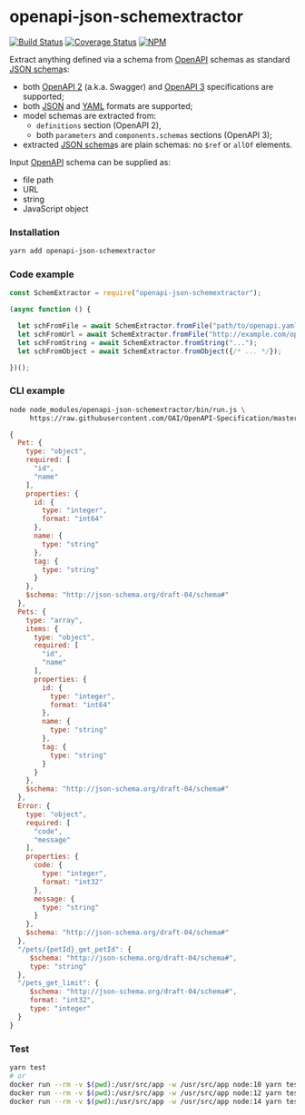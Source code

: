# openapi-json-schemextractor

[![Build Status](https://travis-ci.org/francescozanoni/openapi-json-schemextractor.svg?branch=master)](https://travis-ci.org/francescozanoni/openapi-json-schemextractor) [![Coverage Status](https://coveralls.io/repos/github/francescozanoni/openapi-json-schemextractor/badge.svg?branch=master&service=github)](https://coveralls.io/github/francescozanoni/openapi-json-schemextractor?branch=master&service=github) [![NPM](https://nodei.co/npm/openapi-json-schemextractor.png?mini=true)](https://nodei.co/npm/openapi-json-schemextractor/)

Extract anything defined via a schema from [OpenAPI](https://swagger.io/docs/specification/about) schemas as standard [JSON schema](https://json-schema.org)s:

- both [OpenAPI 2](https://swagger.io/docs/specification/2-0) (a.k.a. Swagger) and [OpenAPI 3](https://swagger.io/docs/specification) specifications are supported;
- both [JSON](https://www.json.org) and [YAML](https://yaml.org) formats are supported;
- model schemas are extracted from:
  - `definitions` section (OpenAPI 2),
  - both `parameters` and `components.schemas` sections (OpenAPI 3);
- extracted [JSON schema](https://json-schema.org)s are plain schemas: no `$ref` or `allOf` elements.

Input [OpenAPI](https://swagger.io/docs/specification/about) schema can be supplied as:

- file path
- URL
- string
- JavaScript object

### Installation
```bash
yarn add openapi-json-schemextractor
```

### Code example
```javascript
const SchemExtractor = require("openapi-json-schemextractor");

(async function () {

  let schFromFile = await SchemExtractor.fromFile("path/to/openapi.yaml");
  let schFromUrl = await SchemExtractor.fromFile("http://example.com/openapi.yaml");
  let schFromString = await SchemExtractor.fromString("...");
  let schFromObject = await SchemExtractor.fromObject({/* ... */});

})();
```

### CLI example
```bash
node node_modules/openapi-json-schemextractor/bin/run.js \
     https://raw.githubusercontent.com/OAI/OpenAPI-Specification/master/examples/v3.0/petstore.yaml
```

```javascript
{
  Pet: {
    type: "object",
    required: [
      "id",
      "name"
    ],
    properties: {
      id: {
        type: "integer",
        format: "int64"
      },
      name: {
        type: "string"
      },
      tag: {
        type: "string"
      }
    },
    $schema: "http://json-schema.org/draft-04/schema#"
  },
  Pets: {
    type: "array",
    items: {
      type: "object",
      required: [
        "id",
        "name"
      ],
      properties: {
        id: {
          type: "integer",
          format: "int64"
        },
        name: {
          type: "string"
        },
        tag: {
          type: "string"
        }
      }
    },
    $schema: "http://json-schema.org/draft-04/schema#"
  },
  Error: {
    type: "object",
    required: [
      "code",
      "message"
    ],
    properties: {
      code: {
        type: "integer",
        format: "int32"
      },
      message: {
        type: "string"
      }
    },
    $schema: "http://json-schema.org/draft-04/schema#"
  },
  "/pets/{petId}_get_petId": {
     $schema: "http://json-schema.org/draft-04/schema#",
     type: "string"
  },
  "/pets_get_limit": {
     $schema: "http://json-schema.org/draft-04/schema#",
     format: "int32",
     type: "integer"
  }
}
```

### Test
```bash
yarn test
# or
docker run --rm -v $(pwd):/usr/src/app -w /usr/src/app node:10 yarn test
docker run --rm -v $(pwd):/usr/src/app -w /usr/src/app node:12 yarn test
docker run --rm -v $(pwd):/usr/src/app -w /usr/src/app node:14 yarn test
```